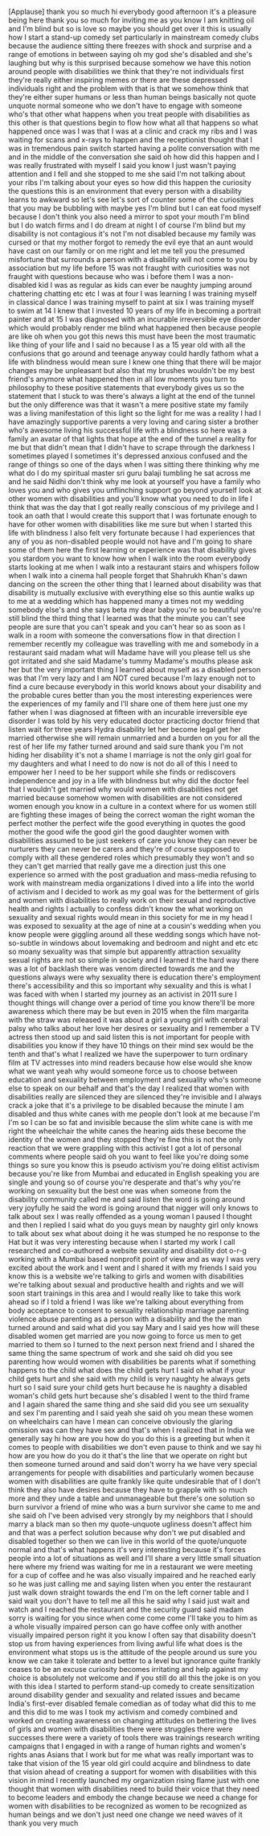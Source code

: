 
[Applause]
thank you so much hi everybody good
afternoon it&#39;s a pleasure being here
thank you so much for inviting me as you
know I am knitting oil and I&#39;m blind but
so is love so maybe you should get over
it
this is usually how I start a stand-up
comedy set particularly in mainstream
comedy clubs because the audience
sitting there freezes with shock and
surprise and a range of emotions in
between saying oh my god she&#39;s disabled
and she&#39;s laughing but why is this
surprised because somehow we have this
notion around people with disabilities
we think that they&#39;re not individuals
first they&#39;re really either inspiring
memes or there are these depressed
individuals right and the problem with
that is that we somehow think that
they&#39;re either super humans or less than
human beings basically not quote unquote
normal someone who we don&#39;t have to
engage with someone who&#39;s that other
what happens when you treat people with
disabilities as this other is that
questions begin to flow how what all
that happens so what happened once was I
was that I was at a clinic and crack my
ribs and I was waiting for scans and
x-rays to happen and the receptionist
thought that I was in tremendous pain
switch started having a polite
conversation with me and in the middle
of the conversation she said oh how did
this happen and I was really frustrated
with myself I said you know I just
wasn&#39;t paying attention and I fell and
she stopped to me she said I&#39;m not
talking about your ribs I&#39;m talking
about your eyes so how did this happen
the curiosity the questions this is an
environment that every person with a
disability learns to
awkward so let&#39;s see let&#39;s sort of
counter some of the curiosities that you
may be bubbling with maybe yes I&#39;m blind
but I can eat food myself because I
don&#39;t think you also need a mirror to
spot your mouth I&#39;m blind but I do watch
firms and I do dream at night I of
course I&#39;m blind but my disability is
not contagious it&#39;s not I&#39;m not disabled
because my family was cursed or that my
mother forgot to remedy the evil eye
that an aunt would have cast on our
family or on me right and let me tell
you the presumed misfortune that
surrounds a person with a disability
will not come to you by association but
my life before 15 was not fraught with
curiosities was not fraught with
questions because who was i before them
I was a non-disabled kid I was as
regular as kids can ever be naughty
jumping around
chattering chatting etc etc I was at
four I was learning I was training
myself in classical dance I was training
myself to paint at six I was training
myself to swim at 14 I knew that I
invested 10 years of my life in becoming
a portrait painter and at 15 I was
diagnosed with an incurable irreversible
eye disorder which would probably render
me blind
what happened then because people are
like oh when you got this news this must
have been the most traumatic like thing
of your life and I said no because I as
a 15 year old with all the confusions
that go around and teenage anyway could
hardly fathom what a life with blindness
would mean sure I knew one thing that
there will be major changes may be
unpleasant but also that my brushes
wouldn&#39;t be my best friend&#39;s anymore
what happened then in all low moments
you turn to philosophy to these positive
statements that everybody gives us so
the statement that I stuck to was
there&#39;s always a light at the end of the
tunnel but the only difference was that
it wasn&#39;t a mere positive state
my family was a living manifestation of
this light so the light for me was a
reality I had I have amazingly
supportive parents a very loving and
caring sister a brother who&#39;s awesome
living his successful life with a
blindness so here was a family an avatar
of that lights that hope at the end of
the tunnel a reality for me but that
didn&#39;t mean that I didn&#39;t have to scrape
through the darkness I sometimes played
I sometimes it&#39;s depressed anxious
confused and the range of things so one
of the days when I was sitting there
thinking why me what do I do
my spiritual master sri guru balaji
tumbling he sat across me and he said
Nidhi don&#39;t think why me look at
yourself you have a family who loves you
and who gives you unflinching support go
beyond yourself look at other women with
disabilities and you&#39;ll know what you
need to do in life I think that was the
day that I got really really conscious
of my privilege and I took an oath that
I would create this support that I was
fortunate enough to have for other women
with disabilities like me sure but when
I started this life with blindness I
also felt very fortunate because I had
experiences that any of you as
non-disabled people would not have and
I&#39;m going to share some of them here the
first learning or experience was that
disability gives you stardom you want to
know how when I walk into the room
everybody starts looking at me when I
walk into a restaurant stairs and
whispers follow when I walk into a
cinema hall people forget that Shahrukh
Khan&#39;s dawn dancing on the screen the
other thing that I learned about
disability was that disability is
mutually exclusive with everything else
so this auntie walks up to me at a
wedding which has happened many a times
not my wedding somebody else&#39;s and she
says beta my dear baby you&#39;re so
beautiful you&#39;re still blind
the third thing that I learned was that
the minute you can&#39;t see people are sure
that you can&#39;t speak and you can&#39;t hear
so as soon as I walk in a room with
someone the conversations flow in that
direction I remember recently my
colleague was travelling with me and
somebody in a restaurant said madam what
will Madame have will you please tell us
she got irritated and she said Madame&#39;s
tummy Madame&#39;s mouths please ask her but
the very important thing I learned about
myself as a disabled person was that I&#39;m
very lazy and I am NOT cured because I&#39;m
lazy enough not to find a cure because
everybody in this world knows about your
disability and the probable cures better
than you the most interesting
experiences were the experiences of my
family and I&#39;ll share one of them here
just one my father when I was diagnosed
at fifteen with an incurable
irreversible eye disorder I was told by
his very educated doctor practicing
doctor friend that listen wait for three
years Hydra disability let her become
legal get her married otherwise she will
remain unmarried and a burden on you for
all the rest of her life my father
turned around and said sure thank you
I&#39;m not hiding her disability it&#39;s not a
shame I marriage is not the only girl
goal for my daughters and what I need to
do now is not do all of this I need to
empower her I need to be her support
while she finds or rediscovers
independence and joy in a life with
blindness but why did the doctor feel
that I wouldn&#39;t get married why would
women with disabilities not get married
because somehow women with disabilities
are not considered women enough you know
in a culture in a context where for us
women still are fighting these images of
being the correct woman the right woman
the perfect mother the perfect wife the
good everything in quotes the good
mother the good wife the good girl the
good daughter women with disabilities
assumed to be just seekers of care
you know they can never be nurturers
they can never be carers and they&#39;re of
course supposed to comply with all these
gendered roles which presumably they
won&#39;t and so they can&#39;t get married that
really gave me a direction just this one
experience so armed with the post
graduation and mass-media refusing to
work with mainstream media organizations
I dived into a life into the world of
activism and I decided to work as my
goal was for the betterment of girls and
women with disabilities to really work
on their sexual and reproductive health
and rights I actually to confess didn&#39;t
know the what working on sexuality and
sexual rights would mean in this society
for me in my head I was exposed to
sexuality at the age of nine at a
cousin&#39;s wedding when you know people
were giggling around all these wedding
songs which have not-so-subtle in
windows about lovemaking and bedroom and
night and etc etc so moany sexuality was
that simple but apparently attraction
sexuality sexual rights are not so
simple in society and I learned it the
hard way there was a lot of backlash
there was venom directed towards me and
the questions always were why sexuality
there is education there&#39;s employment
there&#39;s accessibility and this so
important why sexuality and this is what
I was faced with when I started my
journey as an activist in 2011 sure I
thought things will change over a period
of time you know there&#39;ll be more
awareness which there may be but even in
2015 when the film margarita with the
straw was released it was about a girl a
young girl with cerebral palsy who talks
about her love her desires or sexuality
and I remember a TV actress then stood
up and said listen this is not important
for people with disabilities you know if
they have 10 things on their mind sex
would be the tenth and that&#39;s what I
realized
we have the superpower to turn ordinary
film at TV actresses into mind readers
because how else would she know what we
want yeah
why would someone force us to choose
between education and sexuality between
employment and sexuality who&#39;s someone
else to speak on our behalf and that&#39;s
the day I realized that women with
disabilities really are silenced
they are silenced they&#39;re invisible and
I always crack a joke that it&#39;s a
privilege to be disabled because the
minute I am disabled and thus white
canes with me people don&#39;t look at me
because I&#39;m I&#39;m so I can be so fat and
invisible because the slim white cane is
with me right the wheelchair the white
canes the hearing aids these become the
identity of the women and they stopped
they&#39;re fine
this is not the only reaction that we
were grappling with this activist I got
a lot of personal comments where people
said oh you want to feel like you&#39;re
doing some things so sure you know this
is pseudo activism you&#39;re doing elitist
activism because you&#39;re like from Mumbai
and educated in English speaking you are
single and young so of course you&#39;re
desperate and that&#39;s why you&#39;re working
on sexuality but the best one was when
someone from the disability community
called me and said listen the word is
going around very joyfully he said the
word is going around that nigger will
only knows to talk about sex I was
really offended as a young woman I
paused I thought and then I replied I
said what do you guys mean by naughty
girl only knows to talk about sex what
about doing it
he was stumped he no response to the Hat
but it was very interesting because when
I started my work I call researched and
co-authored a website sexuality and
disability dot o-r-g working with a
Mumbai based nonprofit point of view and
as way I was very excited about the work
and I went and I shared it with my
friends I said you know this is a
website we&#39;re talking to girls and women
with disabilities we&#39;re talking about
sexual and
productive health and rights and we will
soon start trainings in this area and I
would really like to take this work
ahead so if I told a friend I was like
we&#39;re talking about everything from body
acceptance to consent to sexuality
relationship marriage parenting violence
abuse parenting as a person with a
disability and the the man turned around
and said what did you say Mary and I
said yes how will these disabled women
get married are you now going to force
us men to get married to them so I
turned to the next person next friend
and I shared the same thing the same
spectrum of work and she said oh did you
see parenting how would women with
disabilities be parents what if
something happens to the child what does
the child gets hurt I said oh what if
your child gets hurt and she said with
my child is very naughty he always gets
hurt so I said sure your child gets hurt
because he is naughty a disabled woman&#39;s
child gets hurt because she&#39;s disabled I
went to the third frame and I again
shared the same thing and she said did
you see um sexuality and sex I&#39;m
parenting and I said yeah she said oh
you mean these women on wheelchairs can
have I mean can conceive obviously the
glaring omission was can they have sex
and that&#39;s when I realized that in India
we generally say hi how are you how do
you do this is a greeting but when it
comes to people with disabilities we
don&#39;t even pause to think and we say hi
how are you how do you do it that&#39;s the
line that we operate on right but then
someone turned around and said don&#39;t
worry ha we have very special
arrangements for people with
disabilities and particularly women
because women with disabilities are
quite frankly like quite undesirable
that of I don&#39;t think they also have
desires because they have to grapple
with so much more and they unde a table
and unmanageable but there&#39;s one
solution so burn survivor a friend of
mine who was a burn survivor she came to
me and she said oh I&#39;ve been advised
very strongly by my neighbors that I
should marry a black
man so then my quote-unquote ugliness
doesn&#39;t affect him and that was a
perfect solution because why don&#39;t we
put disabled and disabled together so
then we can live in this world of the
quote/unquote normal and that&#39;s what
happens it&#39;s very interesting because
it&#39;s forces people into a lot of
situations as well and I&#39;ll share a very
little small situation here where my
friend was waiting for me in a
restaurant we were meeting for a cup of
coffee and he was also visually impaired
and he reached early so he was just
calling me and saying listen when you
enter the restaurant just walk down
straight towards the end I&#39;m on the left
corner table and I said wait you don&#39;t
have to tell me all this he said why I
said just wait and watch and I reached
the restaurant and the security guard
said madam sorry is waiting for you
since when come come come I&#39;ll take you
to him as a whole visually impaired
person can go have coffee only with
another visually impaired person right
it you know I often say that disability
doesn&#39;t stop us from having experiences
from living awful life what does is the
environment what stops us is the
attitude of the people around us sure
you know we can take it tolerate and
better to a level but ignorance quite
frankly ceases to be an excuse
curiosity becomes irritating and help
against my choice is absolutely not
welcome and if you still do all this the
joke is on you with this idea I started
to perform stand-up comedy to create
sensitization around disability gender
and sexuality and related issues and
became India&#39;s first-ever disabled
female comedian as of today what did
this to me and this did to me was I took
my activism and comedy combined and
worked on creating awareness on changing
attitudes on bettering the lives of
girls and women with disabilities there
were struggles there were successes
there were a variety of tools there was
trainings research writing campaigns
that I engaged in with a range of human
rights and women&#39;s rights
anas Asians that I work but for me what
was really important was to take that
vision of the 15 year old girl could
acquire and blindness to date that
vision ahead of creating a support for
women with disabilities with this vision
in mind I recently launched my
organization rising flame just with one
thought that women with disabilities
need to build their voice that they need
to become leaders and embody the change
because we need a change for women with
disabilities to be recognized as women
to be recognized as human beings and we
don&#39;t just need one change we need waves
of it thank you very much
